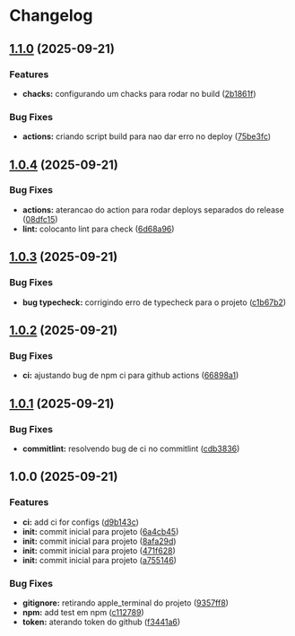 # Changelog

## [1.1.0](https://github.com/arapucajs/eslint-config/compare/v1.0.4...v1.1.0) (2025-09-21)


### Features

* **chacks:** configurando um chacks para rodar no build ([2b1861f](https://github.com/arapucajs/eslint-config/commit/2b1861f5f5a1e57a4309377fd1bdb8df037da5d0))


### Bug Fixes

* **actions:** criando script build para nao dar erro no deploy ([75be3fc](https://github.com/arapucajs/eslint-config/commit/75be3fc8141f6be7388ed22ddb2126ea69b30813))

## [1.0.4](https://github.com/arapucajs/eslint-config/compare/v1.0.3...v1.0.4) (2025-09-21)


### Bug Fixes

* **actions:** aterancao do action para rodar deploys separados do release ([08dfc15](https://github.com/arapucajs/eslint-config/commit/08dfc15877911cdf8b8d2842c236e10bd0b327da))
* **lint:** colocanto lint para check ([6d68a96](https://github.com/arapucajs/eslint-config/commit/6d68a962444bae0221ffd0b1953048bbda2062ce))

## [1.0.3](https://github.com/arapucajs/eslint-config/compare/v1.0.2...v1.0.3) (2025-09-21)


### Bug Fixes

* **bug typecheck:** corrigindo erro de typecheck para o projeto ([c1b67b2](https://github.com/arapucajs/eslint-config/commit/c1b67b2fc1da725403a4333aaae07efd8e2ed7de))

## [1.0.2](https://github.com/arapucajs/eslint-config/compare/v1.0.1...v1.0.2) (2025-09-21)


### Bug Fixes

* **ci:** ajustando bug de npm ci para github actions ([66898a1](https://github.com/arapucajs/eslint-config/commit/66898a1181ac2dc893d2b8b80f54ebb5afa5c179))

## [1.0.1](https://github.com/arapucajs/eslint-config/compare/v1.0.0...v1.0.1) (2025-09-21)


### Bug Fixes

* **commitlint:** resolvendo bug de ci no commitlint ([cdb3836](https://github.com/arapucajs/eslint-config/commit/cdb38369c05d44e102b6a7dac42babfd864e23b9))

## 1.0.0 (2025-09-21)


### Features

* **ci:** add ci for configs ([d9b143c](https://github.com/arapucajs/eslint-config/commit/d9b143cac3b8d593ad7e9791c2028fb44c4f0010))
* **init:** commit inicial para projeto ([6a4cb45](https://github.com/arapucajs/eslint-config/commit/6a4cb454e8e87fa8cab3e806f2cd4fd133ce0003))
* **init:** commit inicial para projeto ([8afa29d](https://github.com/arapucajs/eslint-config/commit/8afa29da9566b86971f17a9dcdfed1afa1c90d65))
* **init:** commit inicial para projeto ([471f628](https://github.com/arapucajs/eslint-config/commit/471f6287fe8a027b25c692bc5b25b0319348b6e8))
* **init:** commit inicial para projeto ([a755146](https://github.com/arapucajs/eslint-config/commit/a75514682b57cc2d53bf155c7798e8c16d3a396d))


### Bug Fixes

* **gitignore:** retirando apple_terminal do projeto ([9357ff8](https://github.com/arapucajs/eslint-config/commit/9357ff87fec94f4ed261773f5157796707b5dfc5))
* **npm:** add test em npm ([c112789](https://github.com/arapucajs/eslint-config/commit/c11278919ab66fb56d13a8231a73b0420c868cea))
* **token:** aterando token do github ([f3441a6](https://github.com/arapucajs/eslint-config/commit/f3441a60ee9c5170b332a2506ec1bd8eb6f26235))
